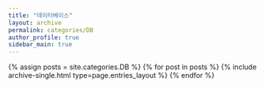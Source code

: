 ```yaml
---
title: "데이터베이스"
layout: archive
permalink: categories/DB
author_profile: true
sidebar_main: true
---
```



{% assign posts = site.categories.DB %}
{% for post in posts %} {% include archive-single.html type=page.entries_layout %} {% endfor %} 